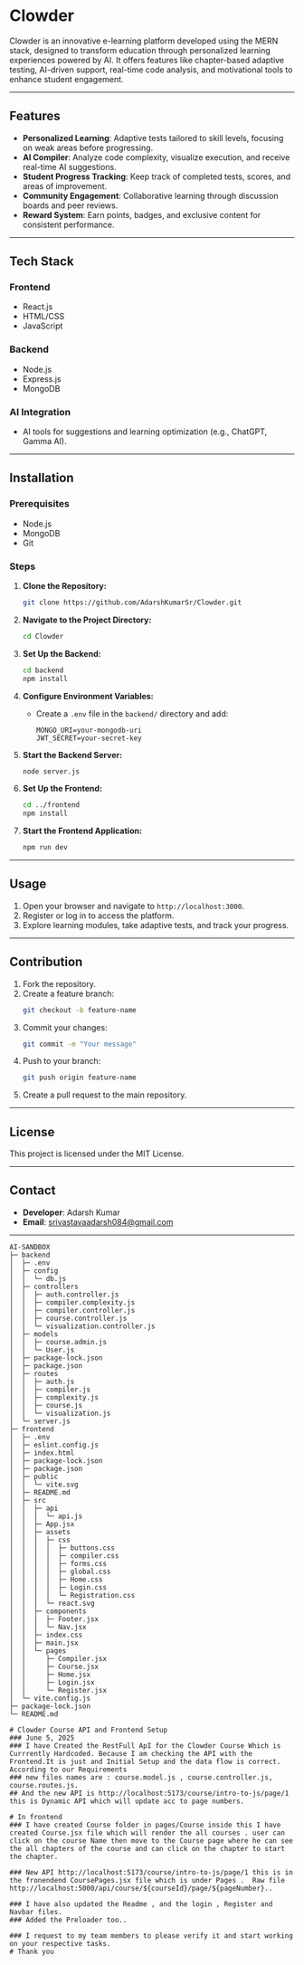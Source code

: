 # Clowder  

Clowder is an innovative e-learning platform developed using the MERN stack, designed to transform education through personalized learning experiences powered by AI. It offers features like chapter-based adaptive testing, AI-driven support, real-time code analysis, and motivational tools to enhance student engagement.  

---

## Features  
- **Personalized Learning**: Adaptive tests tailored to skill levels, focusing on weak areas before progressing.  
- **AI Compiler**: Analyze code complexity, visualize execution, and receive real-time AI suggestions.  
- **Student Progress Tracking**: Keep track of completed tests, scores, and areas of improvement.  
- **Community Engagement**: Collaborative learning through discussion boards and peer reviews.  
- **Reward System**: Earn points, badges, and exclusive content for consistent performance.  

---

## Tech Stack  

### **Frontend**  
- React.js  
- HTML/CSS  
- JavaScript  

### **Backend**  
- Node.js  
- Express.js  
- MongoDB  

### **AI Integration**  
- AI tools for suggestions and learning optimization (e.g., ChatGPT, Gamma AI).  


---

## Installation  

### Prerequisites  
- Node.js  
- MongoDB  
- Git  

### Steps  
1. **Clone the Repository:**  
   ```bash  
   git clone https://github.com/AdarshKumarSr/Clowder.git  
   ```  

2. **Navigate to the Project Directory:**  
   ```bash  
   cd Clowder  
   ```  

3. **Set Up the Backend:**  
   ```bash  
   cd backend  
   npm install  
   ```  

4. **Configure Environment Variables:**  
   - Create a `.env` file in the `backend/` directory and add:  
     ```env  
     MONGO_URI=your-mongodb-uri  
     JWT_SECRET=your-secret-key  
     ```  

5. **Start the Backend Server:**  
   ```bash  
   node server.js  
   ```  

6. **Set Up the Frontend:**  
   ```bash  
   cd ../frontend  
   npm install  
   ```  

7. **Start the Frontend Application:**  
   ```bash  
   npm run dev  
   ```  

---

## Usage  
1. Open your browser and navigate to `http://localhost:3000`.  
2. Register or log in to access the platform.  
3. Explore learning modules, take adaptive tests, and track your progress.  

---

## Contribution  

1. Fork the repository.  
2. Create a feature branch:  
   ```bash  
   git checkout -b feature-name  
   ```  
3. Commit your changes:  
   ```bash  
   git commit -m "Your message"  
   ```  
4. Push to your branch:  
   ```bash  
   git push origin feature-name  
   ```  
5. Create a pull request to the main repository.  

---

## License  
This project is licensed under the MIT License.  

---

## Contact  
- **Developer**: Adarsh Kumar  
- **Email**: srivastavaadarsh084@gmail.com  

---  

```
AI-SANDBOX
├─ backend
│  ├─ .env
│  ├─ config
│  │  └─ db.js
│  ├─ controllers
│  │  ├─ auth.controller.js
│  │  ├─ compiler.complexity.js
│  │  ├─ compiler.controller.js
│  │  ├─ course.controller.js
│  │  └─ visualization.controller.js
│  ├─ models
│  │  ├─ course.admin.js
│  │  └─ User.js
│  ├─ package-lock.json
│  ├─ package.json
│  ├─ routes
│  │  ├─ auth.js
│  │  ├─ compiler.js
│  │  ├─ complexity.js
│  │  ├─ course.js
│  │  └─ visualization.js
│  └─ server.js
├─ frontend
│  ├─ .env
│  ├─ eslint.config.js
│  ├─ index.html
│  ├─ package-lock.json
│  ├─ package.json
│  ├─ public
│  │  └─ vite.svg
│  ├─ README.md
│  ├─ src
│  │  ├─ api
│  │  │  └─ api.js
│  │  ├─ App.jsx
│  │  ├─ assets
│  │  │  ├─ css
│  │  │  │  ├─ buttons.css
│  │  │  │  ├─ compiler.css
│  │  │  │  ├─ forms.css
│  │  │  │  ├─ global.css
│  │  │  │  ├─ Home.css
│  │  │  │  ├─ Login.css
│  │  │  │  └─ Registration.css
│  │  │  └─ react.svg
│  │  ├─ components
│  │  │  ├─ Footer.jsx
│  │  │  └─ Nav.jsx
│  │  ├─ index.css
│  │  ├─ main.jsx
│  │  └─ pages
│  │     ├─ Compiler.jsx
│  │     ├─ Course.jsx
│  │     ├─ Home.jsx
│  │     ├─ Login.jsx
│  │     └─ Register.jsx
│  └─ vite.config.js
├─ package-lock.json
└─ README.md

# Clowder Course API and Frontend Setup
### June 5, 2025
### I have Created the RestFull ApI for the Clowder Course Which is Currrently Hardcoded. Because I am checking the API with the Frontend.It is just and Initial Setup and the data flow is correct. According to our Requirements 
### new files names are : course.model.js , course.controller.js, course.routes.js.
## And the new API is http://localhost:5173/course/intro-to-js/page/1 this is Dynamic API which will update acc to page numbers. 

# In frontend 
### I have created Course folder in pages/Course inside this I have created Course.jsx file which will render the all courses . user can click on the course Name then move to the Course page where he can see the all chapters of the course and can click on the chapter to start the chapter.

### New API http://localhost:5173/course/intro-to-js/page/1 this is in the fronendend CoursePages.jsx file which is under Pages .  Raw file http://localhost:5000/api/course/${courseId}/page/${pageNumber}..

### I have also updated the Readme , and the login , Register and Navbar files.
### Added the Preloader too.. 

### I request to my team members to please verify it and start working on your respective tasks.
# Thank you   
```